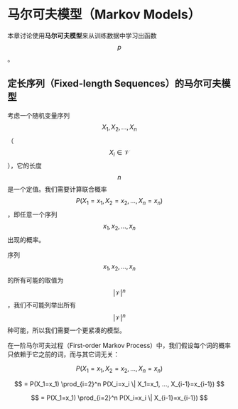 # 马尔可夫模型（Markov Models）

本章讨论使用**马尔可夫模型**来从训练数据中学习出函数 $$p$$。

## 定长序列（Fixed-length Sequences）的马尔可夫模型

考虑一个随机变量序列 $$X_1, X_2, ... ,X_n$$ （$$X_i \in \mathcal{V}$$），它的长度 $$n$$ 是一个定值。我们需要计算联合概率 $$P(X_1=x_1, X_2=x_2, ..., X_n=x_n)$$，即任意一个序列 $$x_1, x_2, ... ,x_n$$ 出现的概率。

序列 $$x_1, x_2, ... ,x_n$$ 的所有可能的取值为 $$|\mathcal{V}|^n$$，我们不可能列举出所有  $$|\mathcal{V}|^n$$ 种可能，所以我们需要一个更紧凑的模型。

在一阶马尔可夫过程（First-order Markov Process）中，我们假设每个词的概率只依赖于它之前的词，而与其它词无关：

$$ P(X_1=x_1, X_2=x_2, ..., X_n=x_n) $$

$$ = P(X_1=x_1) \prod_{i=2}^n P(X_i=x_i \| X_1=x_1, ..., X_{i-1}=x_{i-1}) $$

$$ = P(X_1=x_1) \prod_{i=2}^n P(X_i=x_i \| X_{i-1}=x_{i-1}) $$